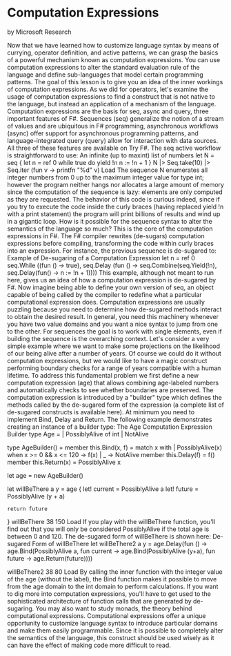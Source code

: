 # Computation Expressions
by Microsoft Research

Now that we have learned how to customize language syntax by means of currying, operator definition, and active patterns, we can grasp the basics of a powerful mechanism known as computation expressions. You can use computation expressions to alter the standard evaluation rule of the language and define sub-languages that model certain programming patterns.
The goal of this lesson is to give you an idea of the inner workings of computation expressions.
As we did for operators, let's examine the usage of computation expressions to find a construct that is not native to the language, but instead an application of a mechanism of the language.
Computation expressions are the basis for seq, async and query, three important features of F#. Sequences (seq) generalize the notion of a stream of values and are ubiquitous in F# programming, asynchronous workflows (async) offer support for asynchronous programming patterns, and language-integrated query (query) allow for interaction with data sources. All three of these features are available on Try F#.
The seq active workflow is straightforward to use:
An infinite (up to maxint) list of numbers
let N = seq {
    let n = ref 0
    while true do
        yield !n
        n := !n + 1
}
N |> Seq.take(10) |> Seq.iter 
    (fun v -> printfn "%d" v)
Load
The sequence N enumerates all integer numbers from 0 up to the maximum integer value for type int; however the program neither hangs nor allocates a large amount of memory since the computation of the sequence is lazy: elements are only computed as they are requested.
The behavior of this code is curious indeed, since if you try to execute the code inside the curly braces (having replaced yield !n with a print statement) the program will print billions of results and wind up in a gigantic loop.
How is it possible for the sequence syntax to alter the semantics of the language so much? This is the core of the computation expressions in F#. The F# compiler rewrites (de-sugars) computation expressions before compiling, transforming the code within curly braces into an expression. For instance, the previous sequence is de-sugared to:
Example of De-sugaring of a Computation Expression
let n = ref 0
seq.While ((fun () -> true), 
    seq.Delay (fun () ->
        seq.Combine(seq.Yield(!n), 
            seq.Delay(fun() -> n := !n + 1))))
This example, although not meant to run here, gives us an idea of how a computation expression is de-sugared by F#. Now imagine being able to define your own version of seq, an object capable of being called by the compiler to redefine what a particular computational expression does.
Computation expressions are usually puzzling because you need to determine how de-sugared methods interact to obtain the desired result. In general, you need this machinery whenever you have two value domains and you want a nice syntax to jump from one to the other. For sequences the goal is to work with single elements, even if building the sequence is the overarching context.
Let's consider a very simple example where we want to make some projections on the likelihood of our being alive after a number of years. Of course we could do it without computation expressions, but we would like to have a magic construct performing boundary checks for a range of years compatible with a human lifetime. To address this fundamental problem we first define a new computation expression (age) that allows combining age-labeled numbers and automatically checks to see whether boundaries are preserved. The computation expression is introduced by a "builder" type which defines the methods called by the de-sugared form of the expression (a complete list of de-sugared constructs is available here).
At minimum you need to implement Bind, Delay and Return. The following example demonstrates creating an instance of a builder type:
The Age Computation Expression Builder
type Age =
| PossiblyAlive of int
| NotAlive

type AgeBuilder() =
    member this.Bind(x, f) =
        match x with
        | PossiblyAlive(x) when x >= 0 && x <= 120 -> f(x)
        | _ -> NotAlive
    member this.Delay(f) = f()
    member this.Return(x) = PossiblyAlive x

let age = new AgeBuilder()

let willBeThere a y =
  age { 
    let! current = PossiblyAlive a
    let! future = PossiblyAlive (y + a)

    return future
  }
willBeThere 38 150
Load
If you play with the willBeThere function, you'll find out that you will only be considered PossiblyAlive if the total age is between 0 and 120. The de-sugared form of willBeThere is shown here:
De-sugared Form of willBeThere
let willBeThere2 a y =
  age.Delay(fun () -> 
    age.Bind(PossiblyAlive a, fun current ->
      age.Bind(PossiblyAlive (y+a), fun future ->
        age.Return(future))))

willBeThere2 38 80
Load
By calling the inner function with the integer value of the age (without the label), the Bind function makes it possible to move from the age domain to the int domain to perform calculations.
If you want to dig more into computation expressions, you'll have to get used to the sophisticated architecture of function calls that are generated by de-sugaring. You may also want to study monads, the theory behind computational expressions.
Computational expressions offer a unique opportunity to customize language syntax to introduce particular domains and make them easily programmable. Since it is possible to completely alter the semantics of the language, this construct should be used wisely as it can have the effect of making code more difficult to read.